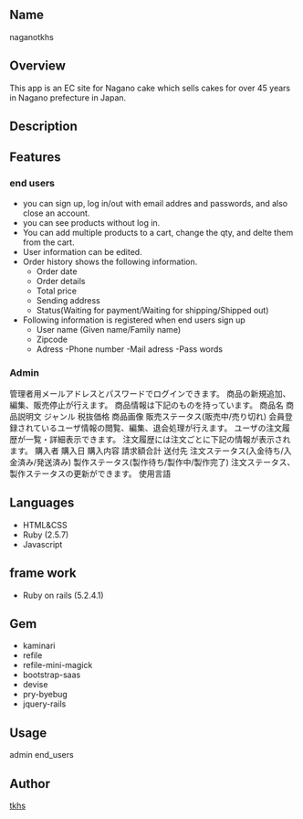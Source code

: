 ## Name
 naganotkhs

## Overview
 This app is an EC site for Nagano cake which sells cakes for over 45 years in Nagano prefecture in Japan.

## Description

## Features
### end users
- you can sign up, log in/out with email addres and passwords, and also close an account.
- you can see products without log in.
- You can add multiple products to a cart, change the qty, and delte them from the cart.
- User information can be edited.
- Order history shows the following information.
   - Order date
   - Order details
   - Total price
   - Sending address
   - Status(Waiting for payment/Waiting for shipping/Shipped out)
- Following information is  registered when end users sign up
   - User name (Given name/Family name)
   - Zipcode
   - Adress
   -Phone number
   -Mail adress
   -Pass words
### Admin
管理者用メールアドレスとパスワードでログインできます。
商品の新規追加、編集、販売停止が行えます。
商品情報は下記のものを持っています。
商品名
商品説明文
ジャンル
税抜価格
商品画像
販売ステータス(販売中/売り切れ)
会員登録されているユーザ情報の閲覧、編集、退会処理が行えます。
ユーザの注文履歴が一覧・詳細表示できます。
注文履歴には注文ごとに下記の情報が表示されます。
購入者
購入日
購入内容
請求額合計
送付先
注文ステータス(入金待ち/入金済み/発送済み)
製作ステータス(製作待ち/製作中/製作完了)
注文ステータス、製作ステータスの更新ができます。
使用言語


## Languages
- HTML&CSS
- Ruby (2.5.7)
- Javascript

## frame work
- Ruby on rails (5.2.4.1)

## Gem
- kaminari
- refile
- refile-mini-magick
- bootstrap-saas
- devise
- pry-byebug
- jquery-rails


## Usage
 admin
 end_users

## Author

[tkhs](https://github.com/ptkhs/naganotkhs)
